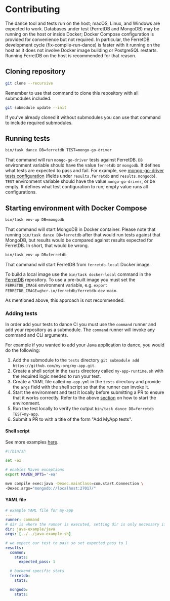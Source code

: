 # Contributing

The dance tool and tests run on the host; macOS, Linux, and Windows are expected to work.
Databases under test (FerretDB and MongoDB) may be running on the host or inside Docker; Docker Compose configuration is provided for convenience but not required.
In particular, the FerretDB development cycle (fix-compile-run-dance) is faster with it running on the host as it does not involve Docker image building or PostgreSQL restarts.
Running FerretDB on the host is recommended for that reason.

## Cloning repository

```sh
git clone --recursive
```

Remember to use that command to clone this repository with all submodules included.

```sh
git submodule update --init
```

If you've already cloned it without submodules you can use that command
to include required submodules.

## Running tests

```sh
bin/task dance DB=ferretdb TEST=mongo-go-driver
```

That command will run `mongo-go-driver` tests against FerretDB.
`DB` environment variable should have the value `ferretdb` or `mongodb`.
It defines what tests are expected to pass and fail.
For example, see [mongo-go-driver tests configuration](https://github.com/FerretDB/dance/blob/main/tests/mongo-go-driver.yml) (fields under `results.ferretdb` and `results.mongodb`).
`TEST` environment variable should have the value `mongo-go-driver`, or be empty.
It defines what test configuration to run; empty value runs all configurations.

## Starting environment with Docker Compose

```sh
bin/task env-up DB=mongodb
```

That command will start MongoDB in Docker container.
Please note that running `bin/task dance DB=ferretdb` after that would run tests against that MongoDB, but results would be compared against results expected for FerretDB.
In short, that would be wrong.

```sh
bin/task env-up DB=ferretdb
```

That command will start FerretDB from `ferretdb-local` Docker image.

To build a local image use the `bin/task docker-local` command in the [FerretDB](https://github.com/FerretDB/FerretDB) repository.
To use a pre-built image you must set the `FERRETDB_IMAGE` environment variable, e.g. `export FERRETDB_IMAGE=ghcr.io/ferretdb/ferretdb-dev:main`.

As mentioned above, this approach is not recommended.

### Adding tests

In order add your tests to dance CI you must use the `command` runner and add your repository as a submodule.
The `command` runner will invoke any command and CLI arguments.

For example if you wanted to add your Java application to dance, you would do the following:

1. Add the submodule to the `tests` directory `git submodule add https://github.com/my-org/my-app.git`.
2. Create a shell script in the `tests` directory called `my-app-runtime.sh` with the required logic needed to run your test.
3. Create a YAML file called `my-app.yml` in the `tests` directory and provide the `args` field with the shell script so that the runner can invoke it.
4. Start the environment and test it locally before submitting a PR to ensure that it works correctly. Refer to the above [section](https://github.com/FerretDB/dance/blob/main/CONTRIBUTING.md#starting-environment-with-docker-compose) on how to start the environment.
5. Run the test locally to verify the output `bin/task dance DB=ferretdb TEST=my-app`.
6. Submit a PR to with a title of the form "Add MyApp tests".

#### Shell script

See more examples [here](https://github.com/FerretDB/dance/tree/main/tests).

```sh
#!/bin/sh

set -ex

# enables Maven exceptions
export MAVEN_OPTS='-ea'

mvn compile exec:java -Dexec.mainClass=com.start.Connection \
-Dexec.args="mongodb://localhost:27017/"
```

#### YAML file

```yaml
# example YAML file for my-app
---
runner: command
# dir is where the runner is executed, setting dir is only necessary if the YAML file name differs from the repository name.
dir: java-example/java
args: [../../java-example.sh]

# we expect our test to pass so set expected_pass to 1
results:
  common:
    stats:
      expected_pass: 1

  # backend specific stats
  ferretdb:
    stats:

  mongodb:
    stats:
```
